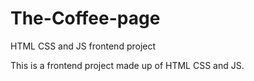 # The-Coffee-page
HTML CSS and JS frontend project

This is a frontend project made up of HTML CSS and JS. 
